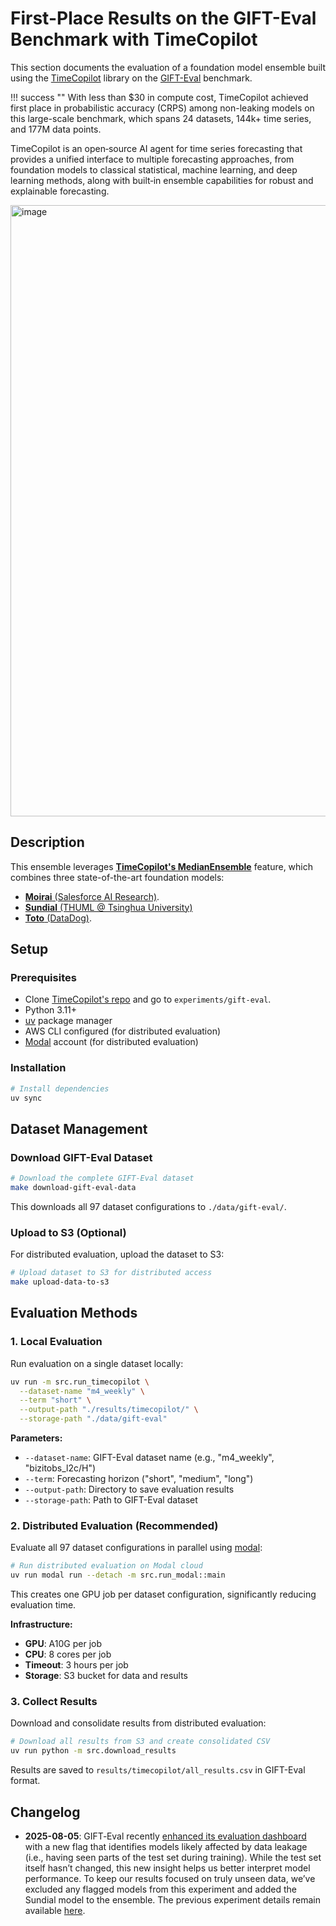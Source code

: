 # First-Place Results on the GIFT-Eval Benchmark with TimeCopilot

This section documents the evaluation of a foundation model ensemble built using the [TimeCopilot](https://timecopilot.dev) library on the [GIFT-Eval](https://huggingface.co/spaces/Salesforce/GIFT-Eval) benchmark.

!!! success ""
    With less than $30 in compute cost, TimeCopilot achieved first place in probabilistic accuracy (CRPS) among non-leaking models on this large-scale benchmark, which spans 24 datasets, 144k+ time series, and 177M data points.


TimeCopilot is an open‑source AI agent for time series forecasting that provides a unified interface to multiple forecasting approaches, from foundation models to classical statistical, machine learning, and deep learning methods, along with built‑in ensemble capabilities for robust and explainable forecasting.

<img width="1001" height="978" alt="image" src="https://github.com/user-attachments/assets/c6430f0e-4787-4173-a227-c79331c6ec68" />


## Description

This ensemble leverages [**TimeCopilot's MedianEnsemble**](https://timecopilot.dev/api/models/ensembles/#timecopilot.models.ensembles.median.MedianEnsemble) feature, which combines three state-of-the-art foundation models:

- [**Moirai** (Salesforce AI Research)](https://timecopilot.dev/api/models/foundational/models/#timecopilot.models.foundational.moirai.Moirai).
- [**Sundial** (THUML @ Tsinghua University)](https://timecopilot.dev/api/models/foundational/models/#timecopilot.models.foundational.sundial.Sundial) 
- [**Toto** (DataDog)](https://timecopilot.dev/api/models/foundational/models/#timecopilot.models.foundational.toto.Toto).


## Setup

### Prerequisites
- Clone [TimeCopilot's repo](https://github.com/AzulGarza/timecopilot) and go to `experiments/gift-eval`.
- Python 3.11+
- [uv](https://docs.astral.sh/uv/) package manager
- AWS CLI configured (for distributed evaluation)
- [Modal](https://modal.com/) account (for distributed evaluation)

### Installation

```bash
# Install dependencies
uv sync
```

## Dataset Management

### Download GIFT-Eval Dataset

```bash
# Download the complete GIFT-Eval dataset
make download-gift-eval-data
```

This downloads all 97 dataset configurations to `./data/gift-eval/`.

### Upload to S3 (Optional)

For distributed evaluation, upload the dataset to S3:

```bash
# Upload dataset to S3 for distributed access
make upload-data-to-s3
```

## Evaluation Methods

### 1. Local Evaluation

Run evaluation on a single dataset locally:

```bash
uv run -m src.run_timecopilot \
  --dataset-name "m4_weekly" \
  --term "short" \
  --output-path "./results/timecopilot/" \
  --storage-path "./data/gift-eval"
```

**Parameters:**
- `--dataset-name`: GIFT-Eval dataset name (e.g., "m4_weekly", "bizitobs_l2c/H")
- `--term`: Forecasting horizon ("short", "medium", "long")
- `--output-path`: Directory to save evaluation results
- `--storage-path`: Path to GIFT-Eval dataset

### 2. Distributed Evaluation (Recommended)

Evaluate all 97 dataset configurations in parallel using [modal](https://modal.com/):

```bash
# Run distributed evaluation on Modal cloud
uv run modal run --detach -m src.run_modal::main
```

This creates one GPU job per dataset configuration, significantly reducing evaluation time.

**Infrastructure:**
- **GPU**: A10G per job
- **CPU**: 8 cores per job  
- **Timeout**: 3 hours per job
- **Storage**: S3 bucket for data and results

### 3. Collect Results

Download and consolidate results from distributed evaluation:

```bash
# Download all results from S3 and create consolidated CSV
uv run python -m src.download_results
```

Results are saved to `results/timecopilot/all_results.csv` in GIFT-Eval format.


## Changelog

- **2025-08-05**: GIFT‑Eval recently [enhanced its evaluation dashboard](https://github.com/SalesforceAIResearch/gift-eval?tab=readme-ov-file#2025-08-05) with a new flag that identifies models likely affected by data leakage (i.e., having seen parts of the test set during training). While the test set itself hasn’t changed, this new insight helps us better interpret model performance. To keep our results focused on truly unseen data, we’ve excluded any flagged models from this experiment and added the Sundial model to the ensemble. The previous experiment details remain available [here](https://github.com/AzulGarza/timecopilot/tree/v0.0.14/experiments/gift-eval).
